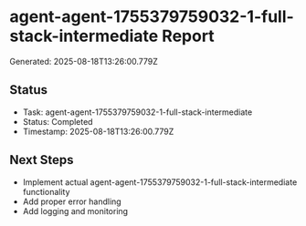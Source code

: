 # agent-agent-1755379759032-1-full-stack-intermediate Report

Generated: 2025-08-18T13:26:00.779Z

## Status
- Task: agent-agent-1755379759032-1-full-stack-intermediate
- Status: Completed
- Timestamp: 2025-08-18T13:26:00.779Z

## Next Steps
- Implement actual agent-agent-1755379759032-1-full-stack-intermediate functionality
- Add proper error handling
- Add logging and monitoring
